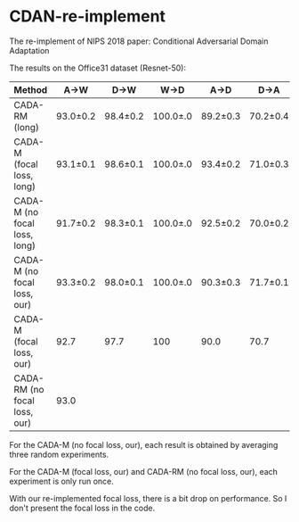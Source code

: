 # CDAN-re-implement
The re-implement of NIPS 2018 paper: Conditional Adversarial Domain Adaptation

The results on the Office31 dataset (Resnet-50):

Method | A->W | D->W | W->D | A->D | D->A | W->A | ACC
-|-|-|-|-|-|-|-
CADA-RM (long) | 93.0±0.2 | 98.4±0.2 | 100.0±.0 |89.2±0.3 | 70.2±0.4 | 69.4±0.4 | 86.7
CADA-M (focal loss, long)  | 93.1±0.1 | 98.6±0.1 | 100.0±.0 | 93.4±0.2 | 71.0±0.3 | 70.3±0.3 | 87.7
CADA-M (no focal loss, long) | 91.7±0.2 | 98.3±0.1 | 100.0±.0 | 92.5±0.2 | 70.0±0.2 | 67.8±0.2 | 86.8 
CADA-M (no focal loss, our)  | 93.3±0.2 | 98.0±0.1 | 100.0±.0 | 90.3±0.3 | 71.7±0.1 | 74.9±0.4 | 88.0
CADA-M (focal loss, our)     | 92.7 | 97.7 | 100 | 90.0|70.7|73.8|87.5
CADA-RM (no focal loss, our) |93.0

For the CADA-M (no focal loss, our), each result is obtained by averaging three random experiments.

For the CADA-M (focal loss, our) and CADA-RM (no focal loss, our), each experiment is only run once.

With our re-implemented focal loss, there is a bit drop on performance. So I don't present the focal loss in the code.

